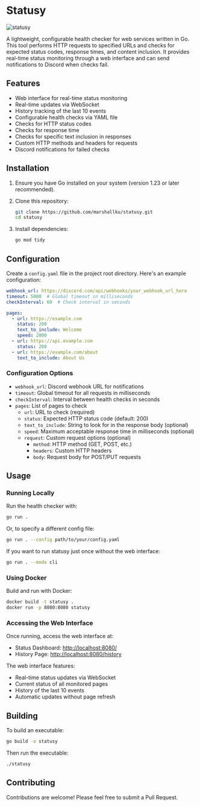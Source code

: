 
# Statusy

![statusy](https://github.com/user-attachments/assets/5d2ed59e-5a5e-4584-a258-9dbdd972ddb6)

A lightweight, configurable health checker for web services written in Go. This tool performs HTTP requests to specified URLs and checks for expected status codes, response times, and content inclusion. It provides real-time status monitoring through a web interface and can send notifications to Discord when checks fail.

## Features

- Web interface for real-time status monitoring
- Real-time updates via WebSocket
- History tracking of the last 10 events
- Configurable health checks via YAML file
- Checks for HTTP status codes
- Checks for response time
- Checks for specific text inclusion in responses
- Custom HTTP methods and headers for requests
- Discord notifications for failed checks

## Installation

1. Ensure you have Go installed on your system (version 1.23 or later recommended).
2. Clone this repository:

   ```bash
   git clone https://github.com/marshallku/statusy.git
   cd statusy
   ```

3. Install dependencies:

   ```bash
   go mod tidy
   ```

## Configuration

Create a `config.yaml` file in the project root directory. Here's an example configuration:

```yaml
webhook_url: https://discord.com/api/webhooks/your_webhook_url_here
timeout: 5000  # Global timeout in milliseconds
checkInterval: 60  # Check interval in seconds

pages:
  - url: https://example.com
    status: 200
    text_to_include: Welcome
    speed: 2000
  - url: https://api.example.com
    status: 200
  - url: https://example.com/about
    text_to_include: About Us
```

### Configuration Options

- `webhook_url`: Discord webhook URL for notifications
- `timeout`: Global timeout for all requests in milliseconds
- `checkInterval`: Interval between health checks in seconds
- `pages`: List of pages to check
  - `url`: URL to check (required)
  - `status`: Expected HTTP status code (default: 200)
  - `text_to_include`: String to look for in the response body (optional)
  - `speed`: Maximum acceptable response time in milliseconds (optional)
  - `request`: Custom request options (optional)
    - `method`: HTTP method (GET, POST, etc.)
    - `headers`: Custom HTTP headers
    - `body`: Request body for POST/PUT requests

## Usage

### Running Locally

Run the health checker with:

```bash
go run .
```

Or, to specify a different config file:

```bash
go run . --config path/to/your/config.yaml
```

If you want to run statusy just once without the web interface:

```bash
go run . --mode cli
```

### Using Docker

Build and run with Docker:

```bash
docker build -t statusy .
docker run -p 8080:8080 statusy
```

### Accessing the Web Interface

Once running, access the web interface at:

- Status Dashboard: <http://localhost:8080/>
- History Page: <http://localhost:8080/history>

The web interface features:

- Real-time status updates via WebSocket
- Current status of all monitored pages
- History of the last 10 events
- Automatic updates without page refresh

## Building

To build an executable:

```bash
go build -o statusy
```

Then run the executable:

```bash
./statusy
```

## Contributing

Contributions are welcome! Please feel free to submit a Pull Request.
